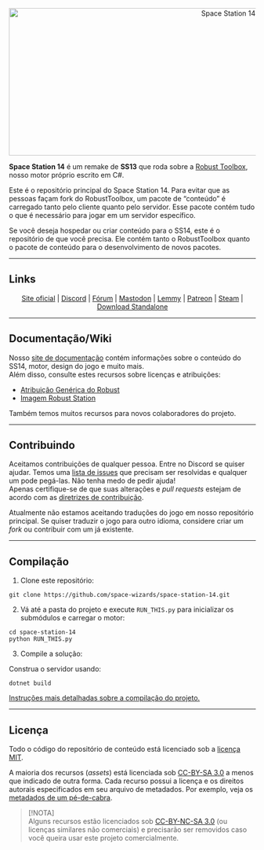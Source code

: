 <div class="header" align="center">  
<img alt="Space Station 14" width="880" height="300" src="https://raw.githubusercontent.com/space-wizards/asset-dump/de329a7898bb716b9d5ba9a0cd07f38e61f1ed05/github-logo.svg">  
</div>

**Space Station 14** é um remake de **SS13** que roda sobre a [Robust Toolbox](https://github.com/space-wizards/RobustToolbox), nosso motor próprio escrito em C#.

Este é o repositório principal do Space Station 14. Para evitar que as pessoas façam fork do RobustToolbox, um pacote de “conteúdo” é carregado tanto pelo cliente quanto pelo servidor. Esse pacote contém tudo o que é necessário para jogar em um servidor específico.

Se você deseja hospedar ou criar conteúdo para o SS14, este é o repositório de que você precisa. Ele contém tanto o RobustToolbox quanto o pacote de conteúdo para o desenvolvimento de novos pacotes.

---

## Links

<div class="header" align="center">  

[Site oficial](https://spacestation14.com/) | [Discord](https://discord.ss14.io/) | [Fórum](https://forum.spacestation14.com/) | [Mastodon](https://mastodon.gamedev.place/@spacestation14) | [Lemmy](https://lemmy.spacestation14.com/) | [Patreon](https://www.patreon.com/spacestation14) | [Steam](https://store.steampowered.com/app/1255460/Space_Station_14/) | [Download Standalone](https://spacestation14.com/about/nightlies/)  

</div>

---

## Documentação/Wiki

Nosso [site de documentação](https://docs.spacestation14.com/) contém informações sobre o conteúdo do SS14, motor, design do jogo e muito mais.  
Além disso, consulte estes recursos sobre licenças e atribuições:  
- [Atribuição Genérica do Robust](https://docs.spacestation14.com/en/specifications/robust-generic-attribution.html)  
- [Imagem Robust Station](https://docs.spacestation14.com/en/specifications/robust-station-image.html)

Também temos muitos recursos para novos colaboradores do projeto.

---

## Contribuindo

Aceitamos contribuições de qualquer pessoa. Entre no Discord se quiser ajudar. Temos uma [lista de issues](https://github.com/space-wizards/space-station-14-content/issues) que precisam ser resolvidas e qualquer um pode pegá-las. Não tenha medo de pedir ajuda!  
Apenas certifique-se de que suas alterações e *pull requests* estejam de acordo com as [diretrizes de contribuição](https://docs.spacestation14.com/en/general-development/codebase-info/pull-request-guidelines.html).

Atualmente não estamos aceitando traduções do jogo em nosso repositório principal. Se quiser traduzir o jogo para outro idioma, considere criar um *fork* ou contribuir com um já existente.

---

## Compilação

1. Clone este repositório:
```shell
git clone https://github.com/space-wizards/space-station-14.git
```
2. Vá até a pasta do projeto e execute `RUN_THIS.py` para inicializar os submódulos e carregar o motor:
```shell
cd space-station-14
python RUN_THIS.py
```
3. Compile a solução:  

Construa o servidor usando:
```shell
dotnet build
```

[Instruções mais detalhadas sobre a compilação do projeto.](https://docs.spacestation14.com/en/general-development/setup.html)

---

## Licença

Todo o código do repositório de conteúdo está licenciado sob a [licença MIT](https://github.com/space-wizards/space-station-14/blob/master/LICENSE.TXT).  

A maioria dos recursos (*assets*) está licenciada sob [CC-BY-SA 3.0](https://creativecommons.org/licenses/by-sa/3.0/) a menos que indicado de outra forma. Cada recurso possui a licença e os direitos autorais especificados em seu arquivo de metadados. Por exemplo, veja os [metadados de um pé-de-cabra](https://github.com/space-wizards/space-station-14/blob/master/Resources/Textures/Objects/Tools/crowbar.rsi/meta.json).  

> [!NOTA]  
> Alguns recursos estão licenciados sob [CC-BY-NC-SA 3.0](https://creativecommons.org/licenses/by-nc-sa/3.0/) (ou licenças similares não comerciais) e precisarão ser removidos caso você queira usar este projeto comercialmente.
